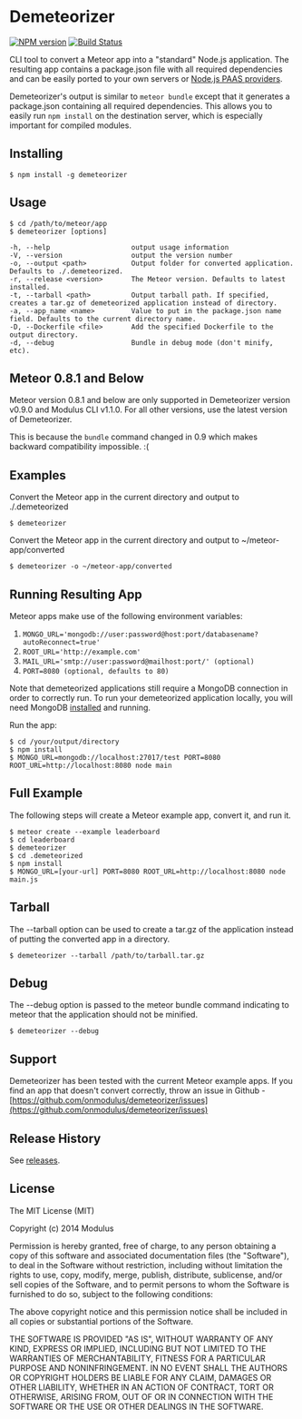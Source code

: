Demeteorizer
============

[![NPM version](https://badge.fury.io/js/demeteorizer.svg)](http://badge.fury.io/js/demeteorizer) [![Build Status](https://travis-ci.org/onmodulus/demeteorizer.svg?branch=feature%2Ftests)](https://travis-ci.org/onmodulus/demeteorizer)

CLI tool to convert a Meteor app into a "standard" Node.js application. The
resulting app contains a package.json file with all required dependencies and
can be easily ported to your own servers or
[Node.js PAAS providers](https://github.com/joyent/node/wiki/Node-Hosting).

Demeteorizer's output is similar to `meteor bundle` except that it generates a
package.json containing all required dependencies. This allows you to easily
run `npm install` on the destination server, which is especially important for
compiled modules.

## Installing
    $ npm install -g demeteorizer

## Usage
    $ cd /path/to/meteor/app
    $ demeteorizer [options]

    -h, --help                    output usage information
    -V, --version                 output the version number
    -o, --output <path>           Output folder for converted application. Defaults to ./.demeteorized.
    -r, --release <version>       The Meteor version. Defaults to latest installed.
    -t, --tarball <path>          Output tarball path. If specified, creates a tar.gz of demeteorized application instead of directory.
    -a, --app_name <name>         Value to put in the package.json name field. Defaults to the current directory name.
    -D, --Dockerfile <file>       Add the specified Dockerfile to the output directory.
    -d, --debug                   Bundle in debug mode (don't minify, etc).

## Meteor 0.8.1 and Below

Meteor version 0.8.1 and below are only supported in Demeteorizer version
v0.9.0 and Modulus CLI v1.1.0. For all other versions, use the latest version
of Demeteorizer.

This is because the `bundle` command changed in 0.9 which makes backward
compatibility impossible. :(

## Examples
Convert the Meteor app in the current directory and output to ./.demeteorized

    $ demeteorizer

Convert the Meteor app in the current directory and output to
~/meteor-app/converted

    $ demeteorizer -o ~/meteor-app/converted

## Running Resulting App
Meteor apps make use of the following environment variables:

1. `MONGO_URL='mongodb://user:password@host:port/databasename?autoReconnect=true'`
1. `ROOT_URL='http://example.com'`
1. `MAIL_URL='smtp://user:password@mailhost:port/' (optional)`
1. `PORT=8080 (optional, defaults to 80)`

Note that demeteorized applications still require a MongoDB connection in order
to correctly run. To run your demeteorized application locally, you will need
MongoDB [installed](http://docs.mongodb.org/manual/installation/) and running.

Run the app:

    $ cd /your/output/directory
    $ npm install
    $ MONGO_URL=mongodb://localhost:27017/test PORT=8080 ROOT_URL=http://localhost:8080 node main

## Full Example
The following steps will create a Meteor example app, convert it, and run it.

    $ meteor create --example leaderboard
    $ cd leaderboard
    $ demeteorizer
    $ cd .demeteorized
    $ npm install
    $ MONGO_URL=[your-url] PORT=8080 ROOT_URL=http://localhost:8080 node main.js

## Tarball
The --tarball option can be used to create a tar.gz of the application instead
of putting the converted app in a directory.

    $ demeteorizer --tarball /path/to/tarball.tar.gz

## Debug
The --debug option is passed to the meteor bundle command indicating to meteor
that the application should not be minified.

    $ demeteorizer --debug

## Support
Demeteorizer has been tested with the current Meteor example apps. If you find
an app that doesn't convert correctly, throw an issue in Github -
[https://github.com/onmodulus/demeteorizer/issues](https://github.com/onmodulus/demeteorizer/issues)

## Release History
See [releases](https://github.com/onmodulus/demeteorizer/releases).

## License

The MIT License (MIT)

Copyright (c) 2014 Modulus

Permission is hereby granted, free of charge, to any person obtaining a copy
of this software and associated documentation files (the "Software"), to deal
in the Software without restriction, including without limitation the rights
to use, copy, modify, merge, publish, distribute, sublicense, and/or sell
copies of the Software, and to permit persons to whom the Software is
furnished to do so, subject to the following conditions:

The above copyright notice and this permission notice shall be included in all
copies or substantial portions of the Software.

THE SOFTWARE IS PROVIDED "AS IS", WITHOUT WARRANTY OF ANY KIND, EXPRESS OR
IMPLIED, INCLUDING BUT NOT LIMITED TO THE WARRANTIES OF MERCHANTABILITY,
FITNESS FOR A PARTICULAR PURPOSE AND NONINFRINGEMENT. IN NO EVENT SHALL THE
AUTHORS OR COPYRIGHT HOLDERS BE LIABLE FOR ANY CLAIM, DAMAGES OR OTHER
LIABILITY, WHETHER IN AN ACTION OF CONTRACT, TORT OR OTHERWISE, ARISING FROM,
OUT OF OR IN CONNECTION WITH THE SOFTWARE OR THE USE OR OTHER DEALINGS IN THE
SOFTWARE.
